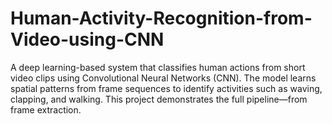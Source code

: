 # Human-Activity-Recognition-from-Video-using-CNN
A deep learning-based system that classifies human actions from short video clips using Convolutional Neural Networks (CNN). The model learns spatial patterns from frame sequences to identify activities such as waving, clapping, and walking. This project demonstrates the full pipeline—from frame extraction.
